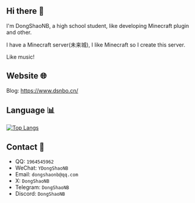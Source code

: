 ## Hi there :wave:
I'm DongShaoNB, a high school student, like developing Minecraft plugin and other.  
  
I have a Minecraft server(未来城), I like Minecraft so I create this server.  
  
Like music!

## Website :globe_with_meridians:
Blog: https://www.dsnbo.cn/  

## Language :bar_chart:
[![Top Langs](https://github-readme-stats.vercel.app/api/top-langs/?username=dongshaonb&layout=compact)](https://github.com/anuraghazra/github-readme-stats)

## Contact :iphone:
- QQ: `1964545962`
- WeChat: `YDongShaoNB`
- Email: `dongshaonb@qq.com`
- X: `DongShaoNB`
- Telegram: `DongShaoNB`
- Discord: `DongShaoNB`
